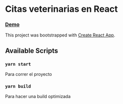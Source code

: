 # Citas veterinarias en React

### [Demo](https://musing-darwin-60529d.netlify.app/)

This project was bootstrapped with [Create React App](https://github.com/facebook/create-react-app).

## Available Scripts
### `yarn start`
Para correr el proyecto
### `yarn build`
Para hacer una build optimizada


